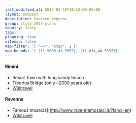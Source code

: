 ```yaml
---
last_modified_at: 2017-02-18T19:52:00-08:00
layout: subpost
description: Eastern regions
group: italy-2017-plans
country: Italy
tags: 
planning: true
sitemap: false
map-filter: '[ "==", "step", 1 ]'
map-bounds: '[ [11.9003,43.9552], [12.834,44.5337]]'
---
```


#### Rimini

- Resort town with long sandy beach
- Tiberius Bridge (only ~2000 years old)
- [Wikitravel](http://wikitravel.org/en/Rimini)

#### Ravenna

- Famous mosaics](http://www.ravennamosaici.it/?lang=en)
- [Wikitravel](http://wikitravel.org/en/Ravenna)
